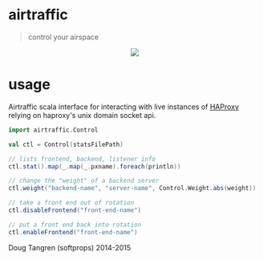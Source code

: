 # airtraffic

> control your airspace

<p align="center">
  <img src="https://gimmebar-assets.s3.amazonaws.com/5355f055a0330.jpg"/>
</p>

# usage

Airtraffic scala interface for interacting with live instances of [HAProxy](http://haproxy.1wt.eu/) relying on haproxy's unix domain socket api.

```scala
import airtraffic.Control

val ctl = Control(statsFilePath)

// lists frontend, backend, listener info
ctl.stat().map(_.map(_.pxname).foreach(println))

// change the "weight" of a backend server
ctl.weight("backend-name", "server-name", Control.Weight.abs(weight))

// take a front end out of rotation 
ctl.disableFrontend("front-end-name")

// put a front end back into rotation
ctl.enableFrontend("front-end-name")
```

Doug Tangren (softprops) 2014-2015
